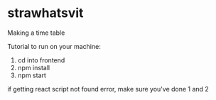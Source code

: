 # strawhatsvit

Making a time table

Tutorial to run on your machine:

1. cd into frontend
2. npm install
3. npm start

if getting react script not found error, make sure you've done 1 and 2
